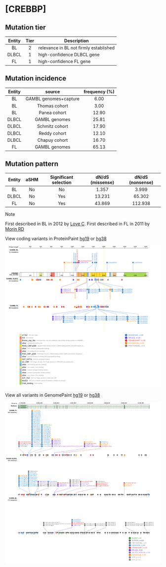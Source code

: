 # [CREBBP]

## Mutation tier

|Entity|Tier|Description                           |
|:------:|:----:|--------------------------------------|
|BL    |2   |relevance in BL not firmly established|
|DLBCL |1   |high-confidence DLBCL gene            |
|FL    |1   |high-confidence FL gene               |
## Mutation incidence

|Entity|source               |frequency (%)|
|:------:|:---------------------:|:-------------:|
|BL    |GAMBL genomes+capture| 6.00        |
|BL    |Thomas cohort        | 3.00        |
|BL    |Panea cohort         |12.90        |
|DLBCL |GAMBL genomes        |25.81        |
|DLBCL |Schmitz cohort       |17.90        |
|DLBCL |Reddy cohort         |12.10        |
|DLBCL |Chapuy cohort        |16.70        |
|FL    |GAMBL genomes        |65.13        |

## Mutation pattern

|Entity|aSHM|Significant selection|dN/dS (missense)|dN/dS (nonsense)|
|:------:|:----:|:---------------------:|:----------------:|:----------------:|
|BL    |No  |No                   | 1.357          |  3.999         |
|DLBCL |No  |Yes                  |13.231          | 65.302         |
|FL    |No  |Yes                  |43.869          |112.938         |


> [!NOTE]
> First described in BL in 2012 by [Love C](https://pubmed.ncbi.nlm.nih.gov/23143597). First described in FL in 2011 by [Morin RD](https://pubmed.ncbi.nlm.nih.gov/21796119)


View coding variants in ProteinPaint [hg19](https://www.bcgsc.ca/downloads/morinlab/GAMBL/test/genes/CREBBP_protein.html)  or [hg38](https://www.bcgsc.ca/downloads/morinlab/GAMBL/test/genes/CREBBP_protein_hg38.html)

![image](images/proteinpaint/CREBBP_NM_004380.svg)

View all variants in GenomePaint [hg19](https://www.bcgsc.ca/downloads/morinlab/GAMBL/test/genes/CREBBP.html)  or [hg38](https://www.bcgsc.ca/downloads/morinlab/GAMBL/test/genes/CREBBP_hg38.html)

![image](images/proteinpaint/CREBBP.svg)
